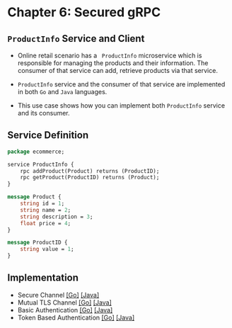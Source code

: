 # Chapter 6: Secured gRPC

## `ProductInfo` Service and Client

- Online retail scenario has a ` ProductInfo` microservice which is responsible for managing the products and their
  information. The consumer of that service can add, retrieve products via that service.

- `ProductInfo` service and the consumer of that service are implemented in both `Go` and `Java` languages.

- This use case shows how you can implement both `ProductInfo` service and its consumer.

## Service Definition

```proto
package ecommerce;

service ProductInfo {
    rpc addProduct(Product) returns (ProductID);
    rpc getProduct(ProductID) returns (Product);
}

message Product {
    string id = 1;
    string name = 2;
    string description = 3;
    float price = 4;
}

message ProductID {
    string value = 1;
}
```

## Implementation

- Secure Channel [[Go]](secure-channel/go/README.md) [[Java]](secure-channel/java/README.md)
- Mutual TLS Channel [[Go]](mutual-tls-channel/go/README.md) [[Java]](mutual-tls-channel/java/README.md)
- Basic Authentication [[Go]](basic-authentication/go/README.md) [[Java]](basic-authentication/java/README.md)
- Token Based Authentication [[Go]](token-based-authentication/go/README.md) [[Java]](token-based-authentication/java/README.md)
